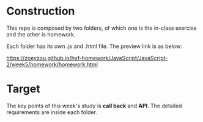 # Construction
This repo is composed by two folders, of which one is the in-class exercise and the other is homework.

Each folder has its own .js and .html file. The preview link is as below: 

https://zoeyzou.github.io/hyf-homework/JavaScript/JavaScript-2/week5/homework/homework.html

# Target
The key points of this week's study is **call back** and **API**. The detailed requirements are inside each folder.

